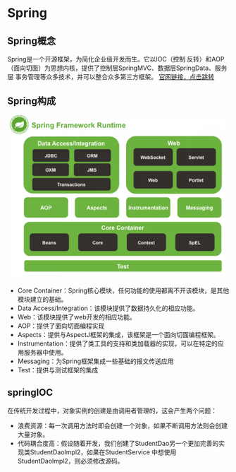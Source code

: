 # Spring
## Spring概念
Spring是一个开源框架，为简化企业级开发而生。它以IOC（控制 反转）和AOP（面向切面）为思想内核，提供了控制层SpringMVC、数据层SpringData、服务层
事务管理等众多技术，并可以整合众多第三方框架。
[官网链接，点击跳转](https://spring.io)

## Spring构成

![Alt](.\src\main\resources\static\images\spring.png)
+ Core Container：Spring核心模块，任何功能的使用都离不开该模块，是其他模块建立的基础。
+ Data Access/Integration：该模块提供了数据持久化的相应功能。
+ Web：该模块提供了web开发的相应功能。
+ AOP：提供了面向切面编程实现
+ Aspects：提供与AspectJ框架的集成，该框架是一个面向切面编程框架。
+ Instrumentation：提供了类工具的支持和类加载器的实现，可以在特定的应用服务器中使用。
+ Messaging：为Spring框架集成一些基础的报文传送应用
+ Test：提供与测试框架的集成

## springIOC
在传统开发过程中，对象实例的创建是由调用者管理的，这会产生两个问题：
- 浪费资源：每一次调用方法时即会创建一个对象，如果不断调用方法则会创建大量对象。
- 代码耦合度高：假设随着开发，我们创建了StudentDao另一个更加完善的实现类StudentDaoImpl2，如果在StudentService
中想使用StudentDaoImpl2，则必须修改源码。
